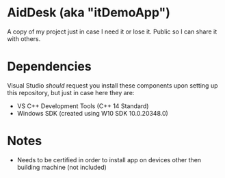 # AidDesk (aka "itDemoApp")
A copy of my project just in case I need it or lose it.
Public so I can share it with others.

# Dependencies
Visual Studio *should* request you install these components upon setting up this repository, but just in case here they are:
- VS C++ Development Tools (C++ 14 Standard)
- Windows SDK (created using W10 SDK 10.0.20348.0)

# Notes
- Needs to be certified in order to install app on devices other then building machine (not included)

